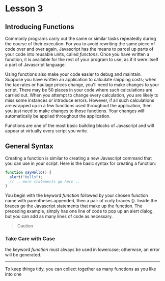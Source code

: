 # Lesson 3

## Introducing Functions

Commonly programs carry out the same or similar tasks repeatedly during the course of their execution. For you to avoid rewriting the same piece of code over and over again, Javascript has the means to parcel up parts of your code into reusable units, called *functons*. Once you have written a function, it is available for the rest of your program to use, as if it were itself a part of Javascript language.

Using functions also make your code easier to debug and maintain. Suppose you have written an application to calculate shipping costs; when the tax rates or haulage prices change, you'll need to make changes to your script. There may be 50 places in your code where such calculations are carried out. When you attempt to change every calculation, you are likely to miss some instances or introduce errors. However, if all such calculations are wrapped up in a few functions used throughout the application, then you just need to make changes to those functions. Your changes will automatically be applied throughout the application.

Functions are one of the most basic building blocks of Javascript and will appear at virtually every script you write.

## General Syntax

Creating a function is similar to creating a new Javascript command that you can use in your script. Here is the basic syntax for creating a function:
```javascript
function sayHello() {
  alert("Hello");
  // .. more statements go here ..
}
```
You begin with the keyword *function* followed by your chosen function name with parentheses appended, then a pair of curly braces {}. 
Inside the braces go the Javascript statements that make up the function. The preceding example, simply has one line of code to pop up an alert dialog, but you can add as many lines of code as necessary.

> Caution
### Take Care with Case
the keyword *function* must always be used in lowercase; otherwise, an error will be generated.

----

To keep things tidy, you can collect together as many functions as you like into one <script> element:
```html
<script>
  function doThis() {
    alert("Doing this");
  }
  function doThat() {
    alert("Doing that");
  }
</script>
```

## Calling Functions

Code wrapped in a function definition will not be executed when the page loads. Instead, it waits quietly until the function is called.

To call a function, or to invoke a function, you simply use the function name, with parentheses, whenever you want to execute the statements contained in the function.
```javascript
sayHello();
```

For example, you may want to add a call to your new function *sayHello()* to your *onClick* event of a button:
```html
<input type="button" value="Say Hello" onclick="sayHello()" />
```

> Tip
### Function Names
Function names, like variable names are case sensitive. A function called *myFunc()* is different to *myfunc()*. Also, it is really helpful to the readability of your code to choose meaningful function names.

----

> Tip
### About Methods
You have already seen examples of using *methods* associated with Javascript objects, such as *document.write()* and *window.alert*.
Methods are simply functions that belong to a specific object.

----

## Putting Javascript Code in the Page *<*head*>*

Upto now, all our Javascript code examples were placed in the <body> part of HTML page. Using functions lets you employ the much more common, and usually preferable, practice of storing your Javascript code in the <head> of the page. Functions contained within a <script> element in the page head, or in an external file included via the *src* attribute of a <script> element in the page head, are available to be called anywhere on the page. Putting functions in the document's head section ensures that they have been defined prior to any attempt being made to execute them.

> Caution
### Multiple Definitions
Ensure your Javascript functions are not defined more than once. This can sometimes happen when you include more than one sccript element in a page, especially where one or more of these references an external file of Javascript commands.
If you call a function that has been defined multiple times, Javascript won't issue an error message. It will simply use the latest definition of the function, so these can be difficult bugs to find!

----
Look at Functions_in_the_Page_Head.html example to see a function defined in the head section of an HTML page.
From the page you see is the function definition has been placed inside a <script> element in the page head, but the call function has been made in a different place entirely - on this occasion, from the *onClick* event handler of a button in the body section of the page.
The result of clicking the button is an alert dialog with the text "Hello".

## Passing Arguments to Functions

It would be rather limiting if your functions could only behave in an identical fashion each and every time they were called, as would be the case in the preceding example.

Fortunately, you can extend the capabilities of functions by passing data to them. You can do this when the function is called, by passing it one or more arguments.
```javascript
functionName(arguments);
```
Let's create a simple function to calculate the cube of a number and display the result.
```javascript
function cube(x) {
  alert(x * x * x);
}
```
Now you can call the function by replacing x with a number. Calling the function as in the following line results in a dialog being displayed containing the results of the calculation, in this instance 27:
```javascript
cube(3); // Answer is 27.
```
Ofcourse, you could easily pass a *variable name* as an argument. The following code would also generate a dialog containing the number 27:
```javascript
var length = 3; // Variable name "length"
cube(length); // Calling the function with argument being the variable name "length"
```

> Note
### What is in a Name?
You will sometimes hear or see the word *parameters* used in place of argument, but it means the same thing. *Parameters* are the values the function expects, and are baked into function definitions from the start, whereas *arguments* are the valyes provided for those parameters when the function is called. The two are used interchangebly by programmers.

----

## Multiple Arguments

Functions are not limited to a single argument.

